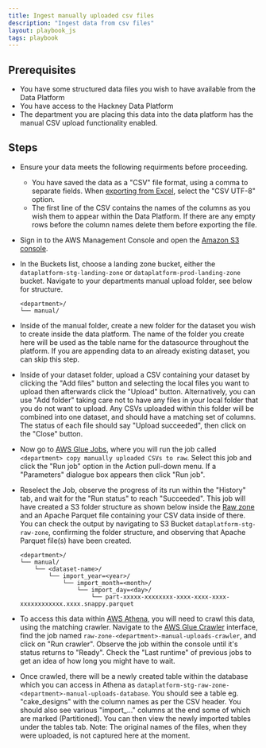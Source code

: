 ```yaml
---
title: Ingest manually uploaded csv files
description: "Ingest data from csv files"
layout: playbook_js
tags: playbook
---
```


## Prerequisites

* You have some structured data files you wish to have available from the Data Platform
* You have access to the Hackney Data Platform
* The department you are placing this data into the data platform has the manual CSV upload
  functionality enabled.

## Steps

- Ensure your data meets the following requirments before proceeding.
    - You have saved the data as a "CSV" file format, using a comma to separate fields.
      When [exporting from Excel][excel_csv], select the "CSV UTF-8" option.
    - The first line of the CSV contains the names of the columns as you wish them
      to appear within the Data Platform.
      If there are any empty rows before the column names delete them before exporting
      the file.

- Sign in to the AWS Management Console and open the [Amazon S3 console][aws_s3_console].

- In the Buckets list, choose a landing zone bucket, either the `dataplatform-stg-landing-zone`
  or `dataplatform-prod-landing-zone` bucket.
  Navigate to your departments manual upload folder, see below for structure.

  ```
  <department>/
  └── manual/
  ```

- Inside of the manual folder, create a new folder for the dataset you wish to create inside the data platform.
  The name of the folder you create here will be used as the table name for the datasource throughout the platform.
  If you are appending data to an already existing dataset, you can skip this step.

- Inside of your dataset folder, upload a CSV containing your dataset by clicking the "Add files" button
  and selecting the local files you want to upload then afterwards click the "Upload" button.
  Alternatively, you can use "Add folder" taking care not to have any files in your local folder that you do not want to upload.
  Any CSVs uploaded within this folder will be combined into one dataset, and should have a matching set of columns.
  The status of each file should say "Upload succeeded", then click on the "Close" button.

- Now go to [AWS Glue Jobs][aws_glue_jobs_console], where you will run the job called
  `<department> copy manually uploaded CSVs to raw`.
  Select this job and click the "Run job" option in the Action pull-down menu.
  If a "Parameters" dialogue box appears then click "Run job".

- Reselect the Job, observe the progress of its run within the "History" tab, and wait
  for the "Run status" to reach "Succeeded".
  This job will have created a S3 folder structure as shown below inside the [Raw zone][raw_zone]
  and an Apache Parquet file containing your CSV data inside of there.
  You can check the output by navigating to S3 Bucket `dataplatform-stg-raw-zone`, confirming
  the folder structure, and observing that Apache Parquet file(s) have been created.

  ```
  <department>/
  └── manual/
      └── <dataset-name>/
          └── import_year=<year>/
              └── import_month=<month>/
                  └── import_day=<day>/
                      └── part-xxxxx-xxxxxxxx-xxxx-xxxx-xxxx-xxxxxxxxxxxx.xxxx.snappy.parquet
  ```

- To access this data within [AWS Athena](querying-data-using-sql.md), you will need to crawl this data, using
  the matching crawler.  Navigate to the [AWS Glue Crawler][aws_glue_crawler_console] interface, find the job
  named `raw-zone-<department>-manual-uploads-crawler`, and click on "Run crawler".  Observe the job within the
  console until it's status returns to "Ready".
  Check the "Last runtime" of previous jobs to get an idea of how long you might have to wait.

- Once crawled, there will be a newly created table within the database which you can access in Athena as
  `dataplatform-stg-raw-zone-<department>-manual-uploads-database`.
  You should see a table eg. "cake\_designs" with the column names as per the CSV header.
  You should also see various "import\_..." columns at the end some of which are marked (Partitioned).
  You can then view the newly imported tables under the tables tab.
  Note: The original names of the files, when they were uploaded, is not captured here at the moment.

[excel_csv]: https://docs.workstars.com/en/latest/howto/save-csv-utf8.html
[raw_zone]: ../zones.md#raw-zone
[aws_s3_console]: https://console.aws.amazon.com/s3/
[aws_glue_jobs_console]: https://eu-west-2.console.aws.amazon.com/glue/home?region=eu-west-2#etl:tab=jobs
[aws_glue_crawler_console]: https://eu-west-2.console.aws.amazon.com/glue/home?region=eu-west-2#catalog:tab=crawlers
